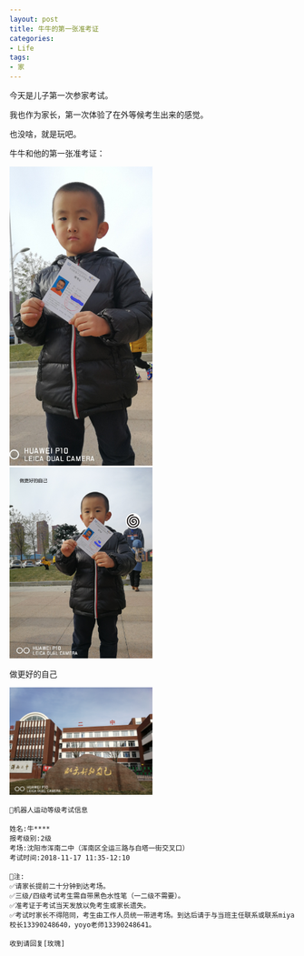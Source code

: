 ```yaml
---
layout: post
title: 牛牛的第一张准考证 
categories:
- Life
tags:
- 家
---
```


今天是儿子第一次参家考试。

我也作为家长，第一次体验了在外等候考生出来的感觉。

也没啥，就是玩吧。

牛牛和他的第一张准考证：

<img src="/images/nzr_zkz.jpg" alt="牛牛&准考证1" width="50%" height="50%" />

<img src="/images/zero_zkz.jpg" alt="牛牛&准考证3" width="50%" height="50%" />

做更好的自己

<img src="/images/zghdzj.jpg" alt="做更好的自己" width="50%" height="50%" />

```
📢机器人运动等级考试信息

姓名:牛****
报考级别:2级
考场:沈阳市浑南二中（浑南区全运三路与白塔一街交叉口）
考试时间:2018-11-17 11:35-12:10

🔴注:
✅请家长提前二十分钟到达考场。
✅三级/四级考试考生需自带黑色水性笔（一二级不需要）。
✅准考证于考试当天发放以免考生或家长遗失。
✅考试时家长不得陪同，考生由工作人员统一带进考场。到达后请于与当班主任联系或联系miya校长13390248640，yoyo老师13390248641。

收到请回复[玫瑰]
```

